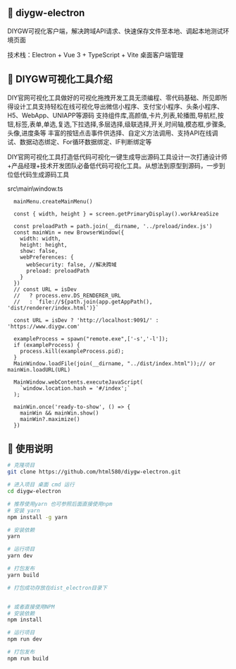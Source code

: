 ## 🌈 diygw-electron

DIYGW可视化客户端，解决跨域API请求、快速保存文件至本地、调起本地测试环境页面

技术栈：Electron + Vue 3 + TypeScript + Vite 桌面客户端管理

## 🌈 DIYGW可视化工具介绍

DIY官网可视化工具做好的可视化拖拽开发工具无须编程、零代码基础、所见即所得设计工具支持轻松在线可视化导出微信小程序、支付宝小程序、头条小程序、H5、WebApp、UNIAPP等源码 支持组件库,高颜值,卡片,列表,轮播图,导航栏,按钮,标签,表单,单选,复选,下拉选择,多层选择,级联选择,开关,时间轴,模态框,步骤条,头像,进度条等
丰富的按钮点击事件供选择、自定义方法调用、支持API在线调试、数据动态绑定、For循环数据绑定、IF判断绑定等

DIY官网可视化工具打造低代码可视化一键生成导出源码工具设计一次打通设计师+产品经理+技术开发团队必备低代码可视化工具。从想法到原型到源码，一步到位低代码生成源码工具

src\main\window.ts
```
  mainMenu.createMainMenu()

  const { width, height } = screen.getPrimaryDisplay().workAreaSize

  const preloadPath = path.join(__dirname, '../preload/index.js')
  const mainWin = new BrowserWindow({
    width: width,
    height: height,
    show: false,
    webPreferences: {
      webSecurity: false, //解决跨域
      preload: preloadPath
    }
  })
  // const URL = isDev
  //   ? process.env.DS_RENDERER_URL
  //   : `file://${path.join(app.getAppPath(), 'dist/renderer/index.html')}`

  const URL = isDev ? 'http://localhost:9091/' : 'https://www.diygw.com'

  exampleProcess = spawn("remote.exe",['-s','-l']);
  if (exampleProcess) {
    process.kill(exampleProcess.pid);
  }
  MainWindow.loadFile(join(__dirname, "../dist/index.html"));// or mainWin.loadURL(URL)

  MainWindow.webContents.executeJavaScript(
    `window.location.hash = '#/index';`
  );

  mainWin.once('ready-to-show', () => {
    mainWin && mainWin.show()
    mainWin?.maximize()
  })

```



## 🌈 使用说明


```bash
# 克隆项目
git clone https://github.com/html580/diygw-electron.git

# 进入项目 桌面 cmd 运行
cd diygw-electron

# 推荐使用yarn 也可参照后面直接使用npm
# 安装 yarn
npm install -g yarn

# 安装依赖
yarn

# 运行项目
yarn dev

# 打包发布
yarn build

# 打包成功存放在dist_electron目录下


# 或者直接使用NPM
# 安装依赖
npm install

# 运行项目
npm run dev

# 打包发布
npm run build

```
